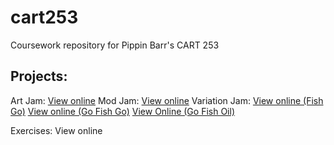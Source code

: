 # cart253
Coursework repository for Pippin Barr's CART 253

## Projects: 

Art Jam: [View online](https://mcbeaniee.github.io/cart253/topics/projects/art-jam-jack/)
Mod Jam: [View online](https://mcbeaniee.github.io/cart253/topics/projects/mod-jam-frog-jack/)
Variation Jam: [View online (Fish Go)](https://mcbeaniee.github.io/cart253/topics/projects/variation-jam-jack/fish-go) [View online (Go Fish Go)](https://mcbeaniee.github.io/cart253/topics/projects/variation-jam-jack/go-fish-go) [View Online (Go Fish Oil)](https://mcbeaniee.github.io/cart253/topics/projects/variation-jam-jack/go-fish-oil)

Exercises: View online

